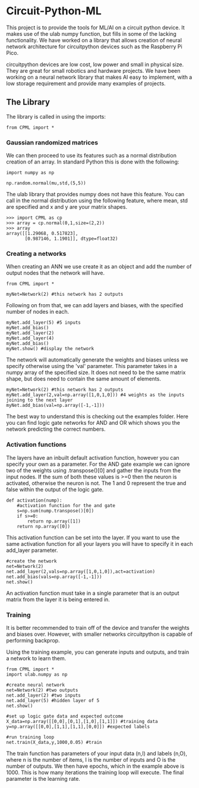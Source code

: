 # Circuit-Python-ML
This project is to provide the tools for ML/AI on a circuit python device. It makes use of the ulab numpy function, but fills in some of the lacking functionality. We have worked on a library that allows creation of neural network architecture for circuitpython devices such as the Raspberry Pi Pico.

circuitpython devices are low cost, low power and small in physical size. They are great for small robotics and hardware projects. We have been working on a neural network library that makes AI easy to implement, with a low storage requirement and provide many examples of projects.

## The Library
The library is called in using the imports:

```
from CPML import *
```

### Gaussian randomized matrices
We can then proceed to use its features such as a normal distribution creation of an array. In standard Python this is done with the following:
```
import numpy as np

np.random.normal(mu,std,(5,5))
```

The ulab library that provides numpy does not have this feature. You can call in the normal distribution using the following feature, where mean, std are specified and x and y are your matrix shapes.

```
>>> import CPML as cp
>>> array = cp.normal(0,1,size=(2,2))
>>> array
array([[1.29068, 0.517823],
       [0.987146, 1.1901]], dtype=float32)
```

### Creating a networks
When creating an ANN we use create it as an object and add the number of output nodes that the network will have.

```
from CPML import *

myNet=Network(2) #this network has 2 outputs
```
Following on from that, we can add layers and biases, with the specified number of nodes in each.

```
myNet.add_layer(5) #5 inputs
myNet.add_bias()
myNet.add_layer(2)
myNet.add_layer(4)
myNet.add_bias()
myNet.show() #display the network
```
The network will automatically generate the weights and biases unless we specify otherwise using the 'val' parameter. This parameter takes in a numpy array of the specified size. It does not need to be the same matrix shape, but does need to contain the same amount of elements.

```
myNet=Network(2) #this network has 2 outputs
myNet.add_layer(2,val=np.array([1,0,1,0])) #4 weights as the inputs joining to the next layer
myNet.add_bias(val=np.array([-1,-1]))
```
The best way to understand this is checking out the examples folder. Here you can find logic gate networks for AND and OR which shows you the network predicting the correct numbers.

### Activation functions

The layers have an inbuilt default activation function, however you can specify your own as a parameter. For the AND gate example we can ignore two of the weights using .transpose()[0] and gather the inputs from the input nodes. If the sum of both these values is >=0 then the neuron is activated, otherwise the neuron is not. The 1 and 0 represent the true and false within the output of the logic gate.

```
def activation(nump):
    #activation function for the and gate
    s=np.sum(nump.transpose()[0])
    if s>=0:
        return np.array([1])
    return np.array([0])
```
This activation function can be set into the layer. If you want to use the same activation function for all your layers you will have to specify it in each add_layer parameter.
```
#create the network
net=Network(2)
net.add_layer(2,vals=np.array([1,0,1,0]),act=activation)
net.add_bias(vals=np.array([-1,-1]))
net.show()
```
An activation function must take in a single parameter that is an output matrix from the layer it is being entered in.

### Training
It is better recommended to train off of the device and transfer the weights and biases over. However, with smaller networks circuitpython is capable of performing backprop.

Using the training example, you can generate inputs and outputs, and train a network to learn them.
```
from CPML import *
import ulab.numpy as np

#create neural network
net=Network(2) #two outputs
net.add_layer(2) #two inputs
net.add_layer(5) #hidden layer of 5
net.show()

#set up logic gate data and expected outcome
X_data=np.array([[0,0],[0,1],[1,0],[1,1]]) #training data
y=np.array([[0,0],[1,1],[1,1],[0,0]]) #expected labels

#run training loop    
net.train(X_data,y,1000,0.05) #train
```

The train function has parameters of your input data (n,I) and labels (n,O), where n is the number of items, I is the number of inputs and O is the number of outputs. We then have epochs, which in the example above is 1000. This is how many iterations the training loop will execute. The final parameter is the learning rate.

